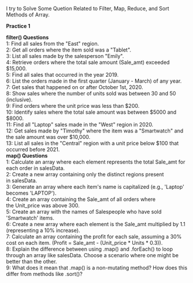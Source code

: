 I try to Solve Some Quetion Related to Filter, Map, Reduce, and Sort Methods of Array.

**Practice 1**

**filter() Questions**<br>
1: Find all sales from the "East" region.<br>
2: Get all orders where the item sold was a "Tablet".<br>
3: List all sales made by the salesperson "Emily".<br>
4: Retrieve orders where the total sale amount (Sale_amt) exceeded $15,000.<br>
5: Find all sales that occurred in the year 2019.<br>
6: List the orders made in the first quarter (January - March) of any year.<br>
7: Get sales that happened on or after October 1st, 2020.<br>
8: Show sales where the number of units sold was between 30 and 50 (inclusive).<br>
9: Find orders where the unit price was less than $200.<br>
10: Identify sales where the total sale amount was between $5000 and $8000.<br>
11: Find all "Laptop" sales made in the "West" region in 2020.<br>
12: Get sales made by "Timothy" where the item was a "Smartwatch" and the sale amount was over $10,000.<br>
13: List all sales in the "Central" region with a unit price below $100 that occurred before 2021.<br>
**map() Questions**<br>
1: Calculate an array where each element represents the total Sale_amt for each order in salesData.<br>
2: Create a new array containing only the distinct regions present in salesData.<br>
3: Generate an array where each item's name is capitalized (e.g., 'Laptop' becomes 'LAPTOP').<br>
4: Create an array containing the Sale_amt of all orders where the Unit_price was above 300.<br>
5: Create an array with the names of Salespeople who have sold 'Smartwatch' items.<br>
6: Create a new array where each element is the Sale_amt multiplied by 1.1 (representing a 10% increase).<br>
7: Calculate an array containing the profit for each sale, assuming a 30% cost on each item. (Profit = Sale_amt - (Unit_price * Units * 0.3)).<br>
8: Explain the difference between using .map() and .forEach() to loop through an array like salesData. Choose a scenario where one might be better than the other.<br>
9: What does it mean that .map() is a non-mutating method? How does this differ from methods like .sort()?<br>

